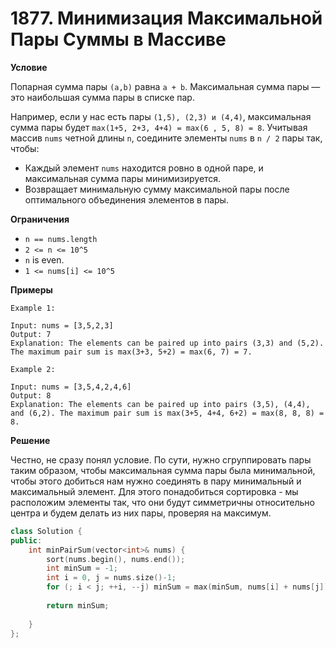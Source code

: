 # 1877. Минимизация Максимальной Пары Суммы в Массиве

**Условие**

Попарная сумма пары `(a,b)` равна `a + b`. Максимальная сумма пары — это наибольшая сумма пары в списке пар.

Например, если у нас есть пары `(1,5), (2,3) и (4,4)`, максимальная сумма пары будет `max(1+5, 2+3, 4+4) = max(6 , 5, 8) = 8`.
Учитывая массив `nums` четной длины `n`, соедините элементы `nums` в `n / 2` пары так, чтобы:

- Каждый элемент `nums` находится ровно в одной паре, и максимальная сумма пары минимизируется.
- Возвращает минимальную сумму максимальной пары после оптимального объединения элементов в пары.


**Ограничения**

- `n == nums.length`
- `2 <= n <= 10^5`
- `n` is even.
- `1 <= nums[i] <= 10^5`

**Примеры**
```
Example 1:

Input: nums = [3,5,2,3]
Output: 7
Explanation: The elements can be paired up into pairs (3,3) and (5,2).
The maximum pair sum is max(3+3, 5+2) = max(6, 7) = 7.

Example 2:

Input: nums = [3,5,4,2,4,6]
Output: 8
Explanation: The elements can be paired up into pairs (3,5), (4,4), and (6,2). The maximum pair sum is max(3+5, 4+4, 6+2) = max(8, 8, 8) = 8.
```


**Решение**

Честно, не сразу понял условие. По сути, нужно сгруппировать пары таким образом, чтобы максимальная сумма пары была минимальной, чтобы этого добиться нам нужно соединять в пару минимальный и максимальный элемент. Для этого понадобиться сортировка - мы расположим элементы так, что они будут симметричны относительно центра и будем делать из них пары, проверяя на максимум.

```C++
class Solution {
public:
    int minPairSum(vector<int>& nums) {
        sort(nums.begin(), nums.end());
        int minSum = -1;
        int i = 0, j = nums.size()-1;
        for (; i < j; ++i, --j) minSum = max(minSum, nums[i] + nums[j]);
        
        return minSum;
        
    }
};
```